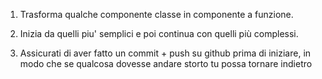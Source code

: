 1. Trasforma qualche componente classe in componente a funzione.

2. Inizia da quelli piu' semplici e poi continua con quelli più complessi.

3. Assicurati di aver fatto un commit + push su github prima di iniziare, in modo che se qualcosa dovesse andare storto tu possa tornare indietro